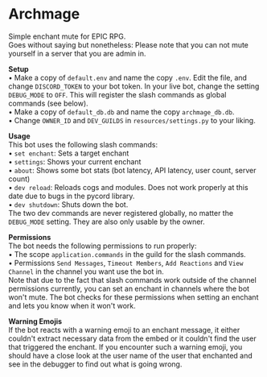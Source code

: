 # Archmage

Simple enchant mute for EPIC RPG.  
Goes without saying but nonetheless: Please note that you can not mute yourself in a server that you are admin in.  

**Setup**  
• Make a copy of `default.env` and name the copy `.env`. Edit the file, and change `DISCORD_TOKEN` to your bot token. In your live bot, change the setting `DEBUG_MODE` to `OFF`. This will register the slash commands as global commands (see below).  
• Make a copy of `default_db.db` and name the copy `archmage_db.db`.  
• Change `OWNER_ID` and `DEV_GUILDS` in `resources/settings.py` to your liking.  

**Usage**  
This bot uses the following slash commands:  
• `set enchant`: Sets a target enchant  
• `settings`: Shows your current enchant  
• `about`: Shows some bot stats (bot latency, API latency, user count, server count)  
• `dev reload`: Reloads cogs and modules. Does not work properly at this date due to bugs in the pycord library.  
• `dev shutdown`: Shuts down the bot.  
The two dev commands are never registered globally, no matter the `DEBUG_MODE` setting. They are also only usable by the owner.  

**Permissions**  
The bot needs the following permissions to run properly:  
• The scope `application.commands` in the guild for the slash commands.  
• Permissions `Send Messages`, `Timeout Members`, `Add Reactions` and `View Channel` in the channel you want use the bot in.  
Note that due to the fact that slash commands work outside of the channel permissions currently, you can set an enchant in channels where the bot won't mute. The bot checks for these permissions when setting an enchant and lets you know when it won't work.  

**Warning Emojis**  
If the bot reacts with a warning emoji to an enchant message, it either couldn't extract necessary data from the embed or it couldn't find the user that triggered the enchant. If you encounter such a warning emoji, you should have a close look at the user name of the user that enchanted and see in the debugger to find out what is going wrong.  
